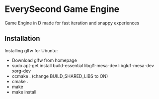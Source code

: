 EverySecond Game Engine
==========

Game Engine in D made for fast iteration and snappy experiences

Installation
------------

Installing glfw for Ubuntu:</br>
- Download glfw from homepage</br>
- sudo apt-get install build-essential libgl1-mesa-dev libglu1-mesa-dev xorg-dev</br>
- ccmake . (change BUILD_SHARED_LIBS to ON)</br>
- cmake .</br>
- make</br>
- make install</br>
